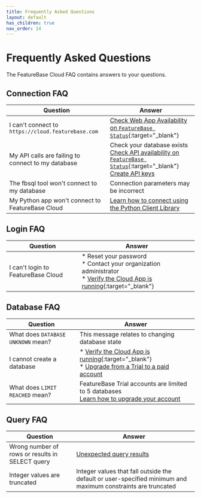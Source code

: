```yaml
---
title: Frequently Asked Questions
layout: default
has_children: true
nav_order: 14
---
```


# Frequently Asked Questions

The FeatureBase Cloud FAQ contains answers to your questions.

## Connection FAQ

| Question | Answer |
|---|---|
| I can't connect to `https://cloud.featurebase.com` | [Check Web App Availability on `FeatureBase Status`](/docs/cloud/cloud-faq/coud-status-site){:target="_blank"} |
| My API calls are failing to connect to my database |  Check your database exists<br/>[Check API availability on `FeatureBase Status`](/docs/cloud/cloud-faq/coud-status-site){:target="_blank"}<br/>[Create API keys](/docs/cloud/cloud-authentication/cloud-auth-create-key) |
| The fbsql tool won't connect to my database | Connection parameters may be incorrect | [Learn how to connect to FeatureBase Cloud](/docs/tools/fbsql/fbsql-connect-cloud-db) |
| My Python app won't connect to FeatureBase Cloud | [Learn how to connect using the Python Client Library](/docs/tools/python-client-library/python-client-connect-cloud) |

## Login FAQ

| Question | Answer |
|---|---|
| I can't login to FeatureBase Cloud | * Reset your password</br>* Contact your organization administrator<br/>* [Verify the Cloud App is running](/docs/cloud/cloud-faq/coud-status-site){:target="_blank"} |

## Database FAQ

| Question | Answer |
|---|---|
| What does `DATABASE UNKNOWN` mean? | This message relates to changing database state | [Learn about Database states](/docs/cloud/cloud-databases/cloud-db-states) |
| I cannot create a database | * [Verify the Cloud App is running](/docs/cloud/cloud-faq/coud-status-site){:target="_blank"}<br/>* [Upgrade from a Trial to a paid account](/docs/cloud/cloud-org/cloud-org-upgrade-to-paid/) |
| What does `LIMIT REACHED` mean? | FeatureBase Trial accounts are limited to 5 databases<br/>[Learn how to upgrade your account](/docs/cloud-org/cloud-org-billing) |

## Query FAQ

| Question | Answer |
|---|---|
| Wrong number of rows or results in SELECT query | [Unexpected query results](/docs/sql-guide/issues/select-groupby-flatten-set-setq) |
| Integer values are truncated | Integer values that fall outside the default or user-specified minimum and maximum constraints are truncated | [SQL INT data type](/docs/sql-guide/data-types/data-type-int) |
